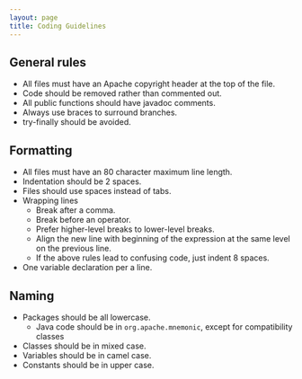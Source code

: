 ```yaml
---
layout: page
title: Coding Guidelines
---
```


## General rules

* All files must have an Apache copyright header at the top of the file.
* Code should be removed rather than commented out.
* All public functions should have javadoc comments.
* Always use braces to surround branches.
* try-finally should be avoided.

## Formatting

* All files must have an 80 character maximum line length.
* Indentation should be 2 spaces.
* Files should use spaces instead of tabs.
* Wrapping lines
  * Break after a comma.
  * Break before an operator.
  * Prefer higher-level breaks to lower-level breaks.
  * Align the new line with beginning of the expression at the same level
    on the previous line.
  * If the above rules lead to confusing code, just indent 8 spaces.
* One variable declaration per a line.

## Naming

* Packages should be all lowercase.
  * Java code should be in `org.apache.mnemonic`, except for compatibility classes
* Classes should be in mixed case.
* Variables should be in camel case.
* Constants should be in upper case.
